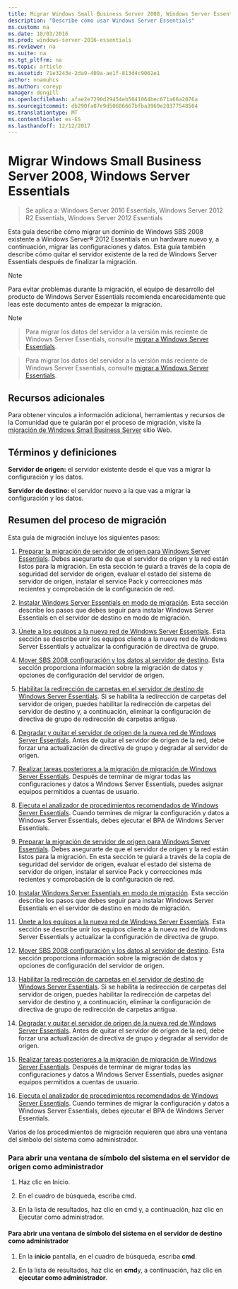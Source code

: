 ```yaml
---
title: Migrar Windows Small Business Server 2008, Windows Server Essentials
description: "Describe cómo usar Windows Server Essentials"
ms.custom: na
ms.date: 10/03/2016
ms.prod: windows-server-2016-essentials
ms.reviewer: na
ms.suite: na
ms.tgt_pltfrm: na
ms.topic: article
ms.assetid: 71e3243e-2da9-409a-ae1f-813d4c9062e1
author: nnamuhcs
ms.author: coreyp
manager: dongill
ms.openlocfilehash: afae2e7290d29454eb5041064bec671a66a2076a
ms.sourcegitcommit: db290fa07e9d50686667bfba3969e20377548504
ms.translationtype: MT
ms.contentlocale: es-ES
ms.lasthandoff: 12/12/2017
---
```

# <a name="migrate-windows-small-business-server-2008-to-windows-server-essentials"></a>Migrar Windows Small Business Server 2008, Windows Server Essentials

>Se aplica a: Windows Server 2016 Essentials, Windows Server 2012 R2 Essentials, Windows Server 2012 Essentials

Esta guía describe cómo migrar un dominio de Windows SBS 2008 existente a Windows Server® 2012 Essentials en un hardware nuevo y, a continuación, migrar las configuraciones y datos. Esta guía también describe cómo quitar el servidor existente de la red de Windows Server Essentials después de finalizar la migración.  
  
> [!NOTE]
>  Para evitar problemas durante la migración, el equipo de desarrollo del producto de Windows Server Essentials recomienda encarecidamente que leas este documento antes de empezar la migración.  
  
> [!NOTE]

>  Para migrar los datos del servidor a la versión más reciente de Windows Server Essentials, consulte [migrar a Windows Server Essentials](Migrate-from-Previous-Versions-to-Windows-Server-Essentials-or-Windows-Server-Essentials-Experience.md).  

>  Para migrar los datos del servidor a la versión más reciente de Windows Server Essentials, consulte [migrar a Windows Server Essentials](../migrate/Migrate-from-Previous-Versions-to-Windows-Server-Essentials-or-Windows-Server-Essentials-Experience.md).  

  
## <a name="additional-resources"></a>Recursos adicionales  
 Para obtener vínculos a información adicional, herramientas y recursos de la Comunidad que te guiarán por el proceso de migración, visite la [migración de Windows Small Business Server](https://go.microsoft.com/fwlink/?LinkId=217520) sitio Web.  
  
## <a name="terms-and-definitions"></a>Términos y definiciones  
 **Servidor de origen:** el servidor existente desde el que vas a migrar la configuración y los datos.  
  
 **Servidor de destino:** el servidor nuevo a la que vas a migrar la configuración y los datos.  
  
## <a name="migration-process-summary"></a>Resumen del proceso de migración  
 Esta guía de migración incluye los siguientes pasos:  
  

1.  [Preparar la migración de servidor de origen para Windows Server Essentials](Prepare-your-Source-Server-for-Windows-Server-Essentials-migration.md).  Debes asegurarte de que el servidor de origen y la red están listos para la migración. En esta sección te guiará a través de la copia de seguridad del servidor de origen, evaluar el estado del sistema de servidor de origen, instalar el service Pack y correcciones más recientes y comprobación de la configuración de red.  
  
2.  [Instalar Windows Server Essentials en modo de migración](Install-Windows-Server-Essentials-in-migration-mode.md).  Esta sección describe los pasos que debes seguir para instalar Windows Server Essentials en el servidor de destino en modo de migración.  
  
3.  [Únete a los equipos a la nueva red de Windows Server Essentials](Join-computers-to-the-new-Windows-Server-Essentials-network.md).  Esta sección se describe unir los equipos cliente a la nueva red de Windows Server Essentials y actualizar la configuración de directiva de grupo.  
  
4.  [Mover SBS 2008 configuración y los datos al servidor de destino](Move-Windows-SBS-2008-settings-and-data-to-the-Destination-Server-for-Windows-Server-Essentials-migration.md).  Esta sección proporciona información sobre la migración de datos y opciones de configuración del servidor de origen.  
  
5.  [Habilitar la redirección de carpetas en el servidor de destino de Windows Server Essentials](Enable-folder-redirection-on-the-Windows-Server-Essentials-Destination-Server.md).  Si se habilita la redirección de carpetas del servidor de origen, puedes habilitar la redirección de carpetas del servidor de destino y, a continuación, eliminar la configuración de directiva de grupo de redirección de carpetas antigua.  
  
6.  [Degradar y quitar el servidor de origen de la nueva red de Windows Server Essentials](Demote-and-remove-the-Source-Server-from-the-new-Windows-Server-Essentials-network.md).  Antes de quitar el servidor de origen de la red, debe forzar una actualización de directiva de grupo y degradar al servidor de origen.  
  
7.  [Realizar tareas posteriores a la migración de migración de Windows Server Essentials](Perform-post-migration-tasks-for-Windows-Server-Essentials-migration.md).  Después de terminar de migrar todas las configuraciones y datos a Windows Server Essentials, puedes asignar equipos permitidos a cuentas de usuario.  
  
8.  [Ejecuta el analizador de procedimientos recomendados de Windows Server Essentials](Run-the-Windows-Server-Essentials-Best-Practices-Analyzer.md).  Cuando termines de migrar la configuración y datos a Windows Server Essentials, debes ejecutar el BPA de Windows Server Essentials.  

1.  [Preparar la migración de servidor de origen para Windows Server Essentials](../migrate/Prepare-your-Source-Server-for-Windows-Server-Essentials-migration.md).  Debes asegurarte de que el servidor de origen y la red están listos para la migración. En esta sección te guiará a través de la copia de seguridad del servidor de origen, evaluar el estado del sistema de servidor de origen, instalar el service Pack y correcciones más recientes y comprobación de la configuración de red.  
  
2.  [Instalar Windows Server Essentials en modo de migración](../migrate/Install-Windows-Server-Essentials-in-migration-mode.md).  Esta sección describe los pasos que debes seguir para instalar Windows Server Essentials en el servidor de destino en modo de migración.  
  
3.  [Únete a los equipos a la nueva red de Windows Server Essentials](../migrate/Join-computers-to-the-new-Windows-Server-Essentials-network.md).  Esta sección se describe unir los equipos cliente a la nueva red de Windows Server Essentials y actualizar la configuración de directiva de grupo.  
  
4.  [Mover SBS 2008 configuración y los datos al servidor de destino](../migrate/Move-Windows-SBS-2008-settings-and-data-to-the-Destination-Server-for-Windows-Server-Essentials-migration.md).  Esta sección proporciona información sobre la migración de datos y opciones de configuración del servidor de origen.  
  
5.  [Habilitar la redirección de carpetas en el servidor de destino de Windows Server Essentials](../migrate/Enable-folder-redirection-on-the-Windows-Server-Essentials-Destination-Server.md).  Si se habilita la redirección de carpetas del servidor de origen, puedes habilitar la redirección de carpetas del servidor de destino y, a continuación, eliminar la configuración de directiva de grupo de redirección de carpetas antigua.  
  
6.  [Degradar y quitar el servidor de origen de la nueva red de Windows Server Essentials](../migrate/Demote-and-remove-the-Source-Server-from-the-new-Windows-Server-Essentials-network.md).  Antes de quitar el servidor de origen de la red, debe forzar una actualización de directiva de grupo y degradar al servidor de origen.  
  
7.  [Realizar tareas posteriores a la migración de migración de Windows Server Essentials](../migrate/Perform-post-migration-tasks-for-Windows-Server-Essentials-migration.md).  Después de terminar de migrar todas las configuraciones y datos a Windows Server Essentials, puedes asignar equipos permitidos a cuentas de usuario.  
  
8.  [Ejecuta el analizador de procedimientos recomendados de Windows Server Essentials](../migrate/Run-the-Windows-Server-Essentials-Best-Practices-Analyzer.md).  Cuando termines de migrar la configuración y datos a Windows Server Essentials, debes ejecutar el BPA de Windows Server Essentials.  

  
 Varios de los procedimientos de migración requieren que abra una ventana del símbolo del sistema como administrador.  
  
###  <a name="BKMK_OpenACommandPromptAsAdmin"></a>Para abrir una ventana de símbolo del sistema en el servidor de origen como administrador  
  
1.  Haz clic en Inicio.  
  
2.  En el cuadro de búsqueda, escriba cmd.  
  
3.  En la lista de resultados, haz clic en cmd y, a continuación, haz clic en Ejecutar como administrador.  
  
#### <a name="to-open-a-command-prompt-window-on-the-destination-server-as-an-administrator"></a>Para abrir una ventana de símbolo del sistema en el servidor de destino como administrador  
  
1.  En la **inicio** pantalla, en el cuadro de búsqueda, escriba **cmd**.  
  
2.  En la lista de resultados, haz clic en **cmd**y, a continuación, haz clic en **ejecutar como administrador**.
